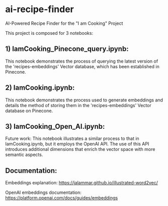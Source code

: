 # ai-recipe-finder
AI-Powered Recipe Finder for the "I am Cooking" Project

This project is composed for 3 notebooks:


## 1) IamCooking_Pinecone_query.ipynb:

  This notebook demonstrates the process of querying the latest version of the 'recipes-embeddings' Vector database, which has been established in Pinecone.
   
## 2) IamCooking.ipynb:

  This notebook demonstrates the process used to generate embeddings and details the method of storing them in the 'recipes-embeddings' Vector database on Pinecone.
   
## 3) IamCooking_Open_AI.ipynb:

  Future work: This notebook illustrates a similar process to that in IamCooking.ipynb, but it employs the OpenAI API. The use of this API introduces additional dimensions that enrich the vector space with more semantic aspects.


## Documentation:

Embeddings explanation:
https://jalammar.github.io/illustrated-word2vec/

OpenAI embeddings documentation:
https://platform.openai.com/docs/guides/embeddings
